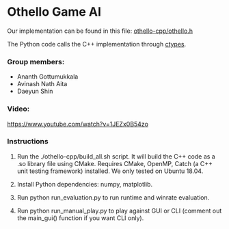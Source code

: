 # Othello Game AI

Our implementation can be found in this file: [othello-cpp/othello.h](https://github.com/daeyun/cs271-project/blob/master/othello-cpp/othello.h)

The Python code calls the C++ implementation through [ctypes](https://docs.python.org/3/library/ctypes.html).

### Group members:

- Ananth Gottumukkala
- Avinash Nath Aita
- Daeyun Shin


### Video:

https://www.youtube.com/watch?v=1JEZx0B54zo


### Instructions

1. Run the ./othello-cpp/build_all.sh script.  It will build the C++ code as a .so library file using CMake.  Requires CMake, OpenMP, Catch (a C++ unit testing framework) installed. We only tested on Ubuntu 18.04.

2. Install Python dependencies: numpy, matplotlib.

3. Run  python run_evaluation.py  to run runtime and winrate evaluation.

4. Run  python run_manual_play.py  to play against GUI or CLI  (comment out the main_gui() function if you want CLI only).
